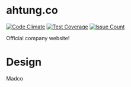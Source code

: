 # ahtung.co

[![Code Climate](https://codeclimate.com/repos/567576a97df1495d1700027f/badges/c1caa330f2578f302bde/gpa.svg)](https://codeclimate.com/repos/567576a97df1495d1700027f/feed)
[![Test Coverage](https://codeclimate.com/repos/567576a97df1495d1700027f/badges/c1caa330f2578f302bde/coverage.svg)](https://codeclimate.com/repos/567576a97df1495d1700027f/coverage)
[![Issue Count](https://codeclimate.com/repos/567576a97df1495d1700027f/badges/c1caa330f2578f302bde/issue_count.svg)](https://codeclimate.com/repos/567576a97df1495d1700027f/feed)

Official company website!

# Design

Madco
